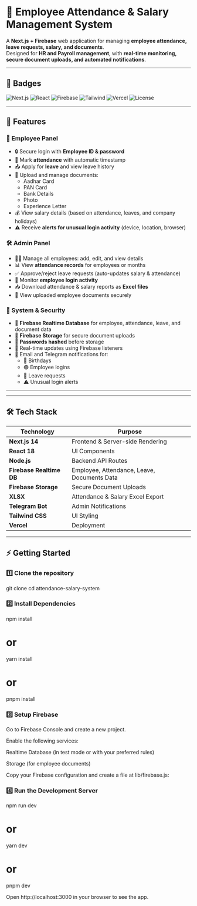 # 🏢 Employee Attendance & Salary Management System


A **Next.js + Firebase** web application for managing **employee attendance, leave requests, salary, and documents**.  
Designed for **HR and Payroll management**, with **real-time monitoring, secure document uploads, and automated notifications**.

---

## 🔖 Badges

![Next.js](https://img.shields.io/badge/Next.js-14-blue?logo=next.js)
![React](https://img.shields.io/badge/React-18-blue?logo=react)
![Firebase](https://img.shields.io/badge/Firebase-FFCA28?logo=firebase&logoColor=black)
![Tailwind](https://img.shields.io/badge/TailwindCSS-38B2AC?logo=tailwindcss&logoColor=white)
![Vercel](https://img.shields.io/badge/Vercel-000000?logo=vercel&logoColor=white)
![License](https://img.shields.io/badge/License-MIT-green)

---

## 🚀 Features

### 👤 Employee Panel
- 🔒 Secure login with **Employee ID & password**
- 📝 Mark **attendance** with automatic timestamp
- 📤 Apply for **leave** and view leave history
- 📄 Upload and manage documents:
  - Aadhar Card
  - PAN Card
  - Bank Details
  - Photo
  - Experience Letter
- 💰 View salary details (based on attendance, leaves, and company holidays)
- ⚠️ Receive **alerts for unusual login activity** (device, location, browser)

### 🛠 Admin Panel
- 🧑‍💼 Manage all employees: add, edit, and view details
- 📊 View **attendance records** for employees or months
- ✅ Approve/reject leave requests (auto-updates salary & attendance)
- 🔔 Monitor **employee login activity**
- 📥 Download attendance & salary reports as **Excel files**
- 📁 View uploaded employee documents securely

### 🔐 System & Security
- 🔹 **Firebase Realtime Database** for employee, attendance, leave, and document data
- 🔹 **Firebase Storage** for secure document uploads
- 🔹 **Passwords hashed** before storage
- 🔹 Real-time updates using Firebase listeners
- 🔹 Email and Telegram notifications for:
  - 🎉 Birthdays
  - 🟢 Employee logins
  - 📝 Leave requests
  - ⚠️ Unusual login alerts

---

---

## 🛠 Tech Stack

| Technology | Purpose |
|------------|---------|
| **Next.js 14** | Frontend & Server-side Rendering |
| **React 18** | UI Components |
| **Node.js** | Backend API Routes |
| **Firebase Realtime DB** | Employee, Attendance, Leave, Documents Data |
| **Firebase Storage** | Secure Document Uploads |
| **XLSX** | Attendance & Salary Excel Export |
| **Telegram Bot** | Admin Notifications |
| **Tailwind CSS** | UI Styling |
| **Vercel** | Deployment |

---

## ⚡ Getting Started

### 1️⃣ Clone the repository

git clone <your-repo-url>
cd attendance-salary-system

### 2️⃣ Install Dependencies
npm install
# or
yarn install
# or
pnpm install

### 3️⃣ Setup Firebase

Go to Firebase Console
 and create a new project.

Enable the following services:

Realtime Database (in test mode or with your preferred rules)

Storage (for employee documents)

Copy your Firebase configuration and create a file at lib/firebase.js:

### 4️⃣ Run the Development Server
npm run dev
# or
yarn dev
# or
pnpm dev

Open http://localhost:3000  in your browser to see the app.
